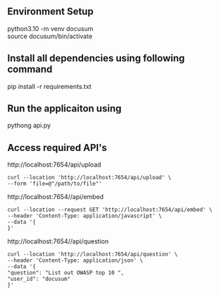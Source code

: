 ## Environment Setup
python3.10 -m venv docusum                  
source docusum/bin/activate
## Install all dependencies using following command
pip install -r requirements.txt

## Run the applicaiton using 
pythong api.py

## Access required API's 
  http://localhost:7654/api/upload
  
    curl --location 'http://localhost:7654/api/upload' \
    --form 'file=@"/path/to/file"'
    
  http://localhost:7654//api/embed
  
    curl --location --request GET 'http://localhost:7654/api/embed' \
    --header 'Content-Type: application/javascript' \
    --data '{
    }'
    
  http://localhost:7654//api/question

    curl --location 'http://localhost:7654/api/question' \
    --header 'Content-Type: application/json' \
    --data '{
    "question": "List out OWASP top 10 ",
    "user_id": "docusum"
    }'
